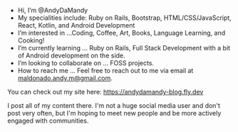 - Hi, I’m @AndyDaMandy
- My specialities include: Ruby on Rails, Bootstrap, HTML/CSS/JavaScript, React, Kotlin, and Android Development
- I’m interested in ...Coding, Coffee, Art, Books, Language Learning, and Cooking!
- I’m currently learning ... Ruby on Rails, Full Stack Development with a bit of Android development on the side.
- I’m looking to collaborate on ... FOSS projects.
- How to reach me ... Feel free to reach out to me via email at maldonado.andy.m@gmail.com.

You can check out my site here:
https://andydamandy-blog.fly.dev

I post all of my content there. I'm not a huge social media user and don't post very often, but I'm hoping to meet new people and be more actively engaged with communities.
